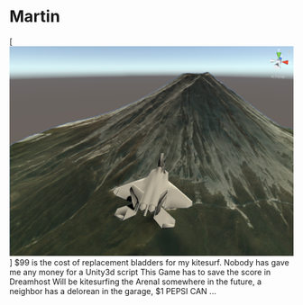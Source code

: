# Martin
[![que no se resistieran, por que sino los mataban ... ](https://raw.githubusercontent.com/rgarro/Martin/master/martin.png)]
$99 is the cost of replacement bladders for my kitesurf. 
Nobody has gave me any money for a Unity3d script
This Game has to save the score in Dreamhost
Will be kitesurfing the Arenal somewhere in the future, a neighbor has a delorean in the garage, $1 PEPSI CAN ...